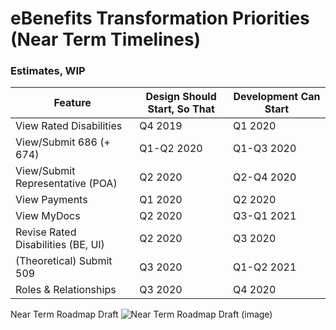 # eBenefits Transformation Priorities (Near Term Timelines)

### Estimates, WIP

| Feature | Design Should Start, So That | Development Can Start |
| ---- | ------- | ----------- |
| View Rated Disabilities | Q4 2019 | Q1 2020 |
| View/Submit 686 (+ 674) | Q1-Q2 2020 | Q1-Q3 2020 |
| View/Submit Representative (POA) | Q2 2020 | Q2-Q4 2020 |
| View Payments | Q1 2020 | Q2 2020 |
| View MyDocs | Q2 2020 | Q3-Q1 2021 |
| Revise Rated Disabilities (BE, UI) | Q2 2020 | Q3 2020 |
| (Theoretical) Submit 509 | Q3 2020 | Q1-Q2 2021 |
| Roles & Relationships | Q3 2020 | Q4 2020 |


Near Term Roadmap Draft
![Near Term Roadmap Draft (image)](https://github.com/department-of-veterans-affairs/va.gov-team/blob/master/teams/vsa/teams/ebenefits/images/near-term-roadmap_DRAFT.jpg)
